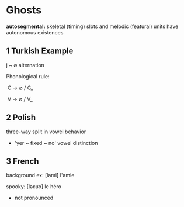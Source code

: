 # Ghosts

**autosegmental:** skeletal (timing) slots and melodic (featural) units have autonomous existences

## 1 Turkish Example

j ~ ∅ alternation

Phonological rule:

​	C -> ∅ / C_

​	V -> ∅ / V_

## 2 Polish

three-way split in vowel behavior

- 'yer ~ fixed ~ no' vowel distinction

## 3 French

background ex: [lami] l'amie

spooky: [ləɛʁo] le héro

- not pronounced